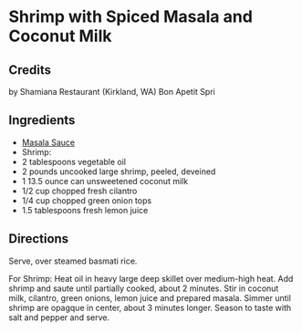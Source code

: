 # Shrimp with Spiced Masala and Coconut Milk

## Credits

by Shamiana Restaurant (Kirkland, WA) Bon Apetit Spri

## Ingredients

- [Masala Sauce](/md/masala_sauce.md)
- Shrimp:
- 2 tablespoons vegetable oil
- 2 pounds uncooked large shrimp, peeled, deveined
- 1 13.5 ounce can unsweetened coconut milk
- 1/2 cup chopped fresh cilantro
- 1/4 cup chopped green onion tops
- 1.5 tablespoons fresh lemon juice

## Directions

Serve, over steamed basmati rice.

For Shrimp:
Heat oil in heavy large deep skillet over medium-high heat. Add shrimp and saute until partially cooked, about 2 minutes. Stir in coconut milk, cilantro, green onions, lemon juice and prepared masala. Simmer until shrimp are opagque in center, about 3 minutes longer. Season to taste with salt and pepper and serve.

